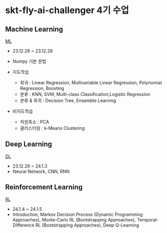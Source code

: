 # skt-fly-ai-challenger 4기 수업

## Machine Learning
[ML](https://github.com/SeoyoungOhMe/skt-fly-ai-challenger-class/tree/master/ML)
- 23.12.26 ~ 23.12.28
- Numpy 기본 문법
- 지도학습 
    - 회귀 : Linear Regression, Multivariable Linear Regression, Polynomial Regression, Boosting
    - 분류 : KNN, SVM, Multi-class Classification,Logistic Regression
    - 분류 & 회귀 :  Decision Tree, Ensemble Learning
      
- 비지도학습
    - 차원축소 : PCA
    - 클러스터링 : k-Means Clustering

## Deep Learning
[DL](https://github.com/SeoyoungOhMe/skt-fly-ai-challenger-class/tree/master/DL)
- 23.12.29 ~ 24.1.3
- Neural Network, CNN, RNN

## Reinforcement Learning
[RL](https://github.com/SeoyoungOhMe/skt-fly-ai-challenger-class/tree/master/RL)
- 24.1.4 ~ 24.1.5
- Introduction, Markov Decision Process (Dynamic Programming Approaches), Monte-Carlo RL (Bootstrapping Approaches), Temporal-Difference RL (Bootstrapping Approaches), Deep Q-Learning